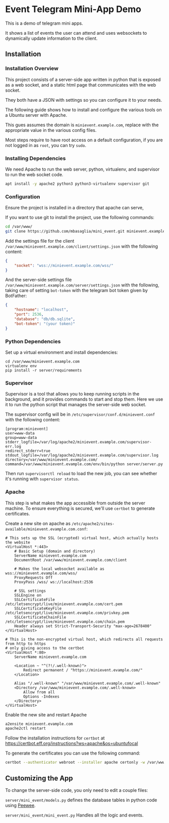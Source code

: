 Event Telegram Mini-App Demo
============================

This is a demo of telegram mini apps.

It shows a list of events the user can attend and uses websockets to dynamically
update information to the client.


Installation
------------

### Installation Overview

This project consists of a server-side app written in python that is exposed
as a web socket, and a static html page that communicates with the web socket.

They both have a JSON with settings so you can configure it to your needs.

The following guide shows how to install and configure the various tools
on a Ubuntu server with Apache.

This gues assumes the domain is `minievent.example.com`, replace with the
appropriate value in the various config files.

Most steps require to have root access on a default configuration, if you are
not logged in as `root`, you can try `sudo`.

### Installing Dependencies

We need Apache to run the web server, python, virtualenv, and supervisor to run
the web socket code.


```bash
apt install -y apache2 python3 python3-virtualenv supervisor git
```

### Configuration

Ensure the project is installed in a directory that apache can serve,

If you want to use git to install the project, use the following commands:
```bash
cd /var/www/
git clone https://github.com/mbasaglia/mini_event.git minievent.example.com
```

Add the settings file for the client `/var/www/minievent.example.com/client/settings.json`
with the following content:

```json
{
    "socket": "wss://minievent.example.com/wss/"
}
```

And the server-side settings file `/var/www/minievent.example.com/server/settings.json`
with the following, taking care of setting `bot-token` with the telegram bot token
given by BotFather:

```json
{
    "hostname": "localhost",
    "port": 2536,
    "database": "db/db.sqlite",
    "bot-token": "(your token)"
}
```

### Python Dependencies

Set up a virtual environment and install dependencies:

```
cd /var/www/minievent.example.com
virtualenv env
pip install -r server/requirements
```

### Supervisor

Supervisor is a tool that allows you to keep running scripts in the background,
and it provides commands to start and stop them. Here we use it to run the
python script that manages the server-side web socket.

The supervisor config will be in `/etc/supervisor/conf.d/minievent.conf`
with the following content:

```
[program:minievent]
user=www-data
group=www-data
stderr_logfile=/var/log/apache2/minievent.evample.com/supervisor-err.log
redirect_stderr=true
stdout_logfile=/var/log/apache2/minievent.evample.com/supervisor.log
directory=/var/www/minievent.evample.com/
command=/var/www/minievent.evample.com/env/bin/python server/server.py
```

Then run `supervisorctl reload` to load the new job, you can see whether it's running
with `supervisor status`.

### Apache

This step is what makes the app accessible from outside the server machine.
To ensure everything is secured, we'll use `certbot` to generate certificates.

Create a new site on apache as `/etc/apache2/sites-available/minievent.evample.com.conf`:

```
# This sets up the SSL (ecrypted) virtual host, which actually hosts the website
<VirtualHost *:443>
    # Basic Setup (domain and directory)
    ServerName minievent.evample.com
    DocumentRoot /var/www/minievent.evample.com/client

    # Makes the local websocket available as wss://minievent.evample.com/wss/
    ProxyRequests Off
    ProxyPass /wss/ ws://localhost:2536

    # SSL settings
    SSLEngine on
    SSLCertificateFile      /etc/letsencrypt/live/minievent.evample.com/cert.pem
    SSLCertificateKeyFile   /etc/letsencrypt/live/minievent.evample.com/privkey.pem
    SSLCertificateChainFile /etc/letsencrypt/live/minievent.evample.com/chain.pem
    Header always set Strict-Transport-Security "max-age=2678400"
</VirtualHost>

# This is the non-encrypted virtual host, which redirects all requests from http to https
# only giving access to the certbot
<VirtualHost *:80>
    ServerName minievent.evample.com

    <Location ~ "^(?!/.well-known)">
        Redirect permanent / "https://minievent.evample.com/"
    </Location>

    Alias "/.well-known" "/var/www/minievent.evample.com/.well-known"
    <Directory /var/www/minievent.evample.com/.well-known>
        Allow from all
        Options -Indexes
    </Directory>
</VirtualHost>
```

Enable the new site and restart Apache

```bash
a2ensite minievent.evample.com
apache2ctl restart
```

Follow the installation instructions for `certbot` at https://certbot.eff.org/instructions?ws=apache&os=ubuntufocal

To generate the certificates you can use the following command:

```bash
certbot --authenticator webroot --installer apache certonly -w /var/www/minievent.example.com --domains minievent.example.com
```

Customizing the App
-------------------

To change the server-side code, you only need to edit a couple files:

`server/mini_event/models.py` defines the database tables in python code using
[Peewee](https://docs.peewee-orm.com/en/latest/peewee/models.html).

`server/mini_event/mini_event.py` Handles all the logic and events.
